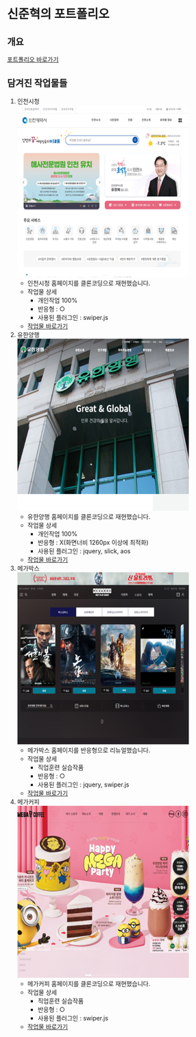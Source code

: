 # 신준혁의 포트폴리오    
## 개요    
[포트폴리오 바로가기](https://dunadan613.github.io/)    
## 담겨진 작업물들   
1. 인천시청    
    <img src="./assets/images/preview-incheon.jpg" width="400" height="400">   
    - 인천시청 홈페이지를 클론코딩으로 재현했습니다.     
    - 작업물 상세    
        - 개인작업 100%      
        - 반응형 : ○     
        - 사용된 플러그인 : swiper.js    
    - [작업물 바로가기](https://dunadan613.github.io/incheon/)   
1. 유한양행    
    <img src="./assets/images/preview-yuhan.jpg" width="400" height="400">    
    - 유한양행 홈페이지를 클론코딩으로 재현했습니다.    
    - 작업물 상세    
        - 개인작업 100%    
        - 반응형 : Χ(화면너비 1260px 이상에 최적화)    
        - 사용된 플러그인 : jquery, slick, aos    
    - [작업물 바로가기](https://dunadan613.github.io/yuhan/)    
1. 메가박스    
    <img src="./assets/images/preview-megabox.jpg" width="400" height="400">    
    - 메가박스 홈페이지를 반응형으로 리뉴얼했습니다.    
    - 작업물 상세    
        - 직업훈련 실습작품    
        - 반응형 : ○    
        - 사용된 플러그인 : jquery, swiper.js    
    - [작업물 바로가기](https://dunadan613.github.io/megabox/)    
1. 메가커피    
    <img src="./assets/images/preview-megacoffee.jpg" width="400" height="400">    
    - 메가커피 홈페이지를 클론코딩으로 재현했습니다.    
    - 작업물 상세    
        - 직업훈련 실습작품    
        - 반응형 : ○    
        - 사용된 플러그인 : swiper.js    
    - [작업물 바로가기](https://dunadan613.github.io/megacoffee/)    